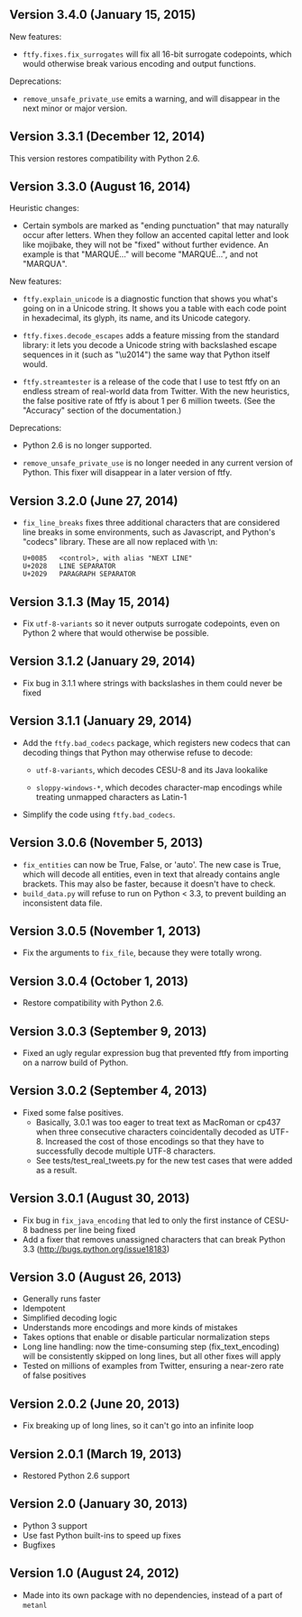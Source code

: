 ## Version 3.4.0 (January 15, 2015)

New features:

- `ftfy.fixes.fix_surrogates` will fix all 16-bit surrogate codepoints,
  which would otherwise break various encoding and output functions.

Deprecations:

- `remove_unsafe_private_use` emits a warning, and will disappear in the
  next minor or major version.

## Version 3.3.1 (December 12, 2014)

This version restores compatibility with Python 2.6.

## Version 3.3.0 (August 16, 2014)

Heuristic changes:

- Certain symbols are marked as "ending punctuation" that may naturally occur
  after letters. When they follow an accented capital letter and look like
  mojibake, they will not be "fixed" without further evidence.
  An example is that "MARQUÉ…" will become "MARQUÉ...", and not "MARQUɅ".

New features:

- `ftfy.explain_unicode` is a diagnostic function that shows you what's going
  on in a Unicode string. It shows you a table with each code point in
  hexadecimal, its glyph, its name, and its Unicode category.

- `ftfy.fixes.decode_escapes` adds a feature missing from the standard library:
  it lets you decode a Unicode string with backslashed escape sequences in it
  (such as "\u2014") the same way that Python itself would.

- `ftfy.streamtester` is a release of the code that I use to test ftfy on
  an endless stream of real-world data from Twitter. With the new heuristics,
  the false positive rate of ftfy is about 1 per 6 million tweets. (See
  the "Accuracy" section of the documentation.)

Deprecations:

- Python 2.6 is no longer supported.

- `remove_unsafe_private_use` is no longer needed in any current version of
  Python. This fixer will disappear in a later version of ftfy.

## Version 3.2.0 (June 27, 2014)

- `fix_line_breaks` fixes three additional characters that are considered line
  breaks in some environments, such as Javascript, and Python's "codecs"
  library. These are all now replaced with \n:
  
      U+0085   <control>, with alias "NEXT LINE"
      U+2028   LINE SEPARATOR
      U+2029   PARAGRAPH SEPARATOR

## Version 3.1.3 (May 15, 2014)

- Fix `utf-8-variants` so it never outputs surrogate codepoints, even on
  Python 2 where that would otherwise be possible.

## Version 3.1.2 (January 29, 2014)

- Fix bug in 3.1.1 where strings with backslashes in them could never be fixed

## Version 3.1.1 (January 29, 2014)

- Add the `ftfy.bad_codecs` package, which registers new codecs that can
  decoding things that Python may otherwise refuse to decode:

  - `utf-8-variants`, which decodes CESU-8 and its Java lookalike

  - `sloppy-windows-*`, which decodes character-map encodings while treating
    unmapped characters as Latin-1

- Simplify the code using `ftfy.bad_codecs`.

## Version 3.0.6 (November 5, 2013)

- `fix_entities` can now be True, False, or 'auto'. The new case is True, which
  will decode all entities, even in text that already contains angle brackets.
  This may also be faster, because it doesn't have to check.
- `build_data.py` will refuse to run on Python < 3.3, to prevent building
  an inconsistent data file.

## Version 3.0.5 (November 1, 2013)

- Fix the arguments to `fix_file`, because they were totally wrong.

## Version 3.0.4 (October 1, 2013)

- Restore compatibility with Python 2.6.

## Version 3.0.3 (September 9, 2013)

- Fixed an ugly regular expression bug that prevented ftfy from importing on a
  narrow build of Python.

## Version 3.0.2 (September 4, 2013)

- Fixed some false positives.
  - Basically, 3.0.1 was too eager to treat text as MacRoman or cp437 when
    three consecutive characters coincidentally decoded as UTF-8. Increased the
    cost of those encodings so that they have to successfully decode multiple
    UTF-8 characters.
  - See tests/test_real_tweets.py for the new test cases that were added as a
    result.

## Version 3.0.1 (August 30, 2013)

- Fix bug in `fix_java_encoding` that led to only the first instance of
  CESU-8 badness per line being fixed
- Add a fixer that removes unassigned characters that can break Python 3.3
  (http://bugs.python.org/issue18183)

## Version 3.0 (August 26, 2013)

- Generally runs faster
- Idempotent
- Simplified decoding logic
- Understands more encodings and more kinds of mistakes
- Takes options that enable or disable particular normalization steps
- Long line handling: now the time-consuming step (fix_text_encoding) will be
  consistently skipped on long lines, but all other fixes will apply
- Tested on millions of examples from Twitter, ensuring a near-zero rate of
  false positives

## Version 2.0.2 (June 20, 2013)

- Fix breaking up of long lines, so it can't go into an infinite loop

## Version 2.0.1 (March 19, 2013)

- Restored Python 2.6 support

## Version 2.0 (January 30, 2013)

- Python 3 support
- Use fast Python built-ins to speed up fixes
- Bugfixes

## Version 1.0 (August 24, 2012)

- Made into its own package with no dependencies, instead of a part of
  `metanl`

